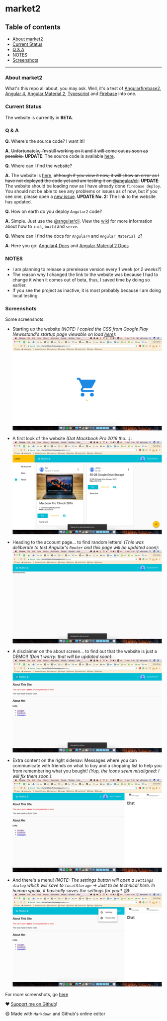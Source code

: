 # market2
## Table of contents
- [About market2](#about-market2)
- [Current Status](#current-status)
- [Q & A](#q--a)
- [NOTES](#notes)
- [Screenshots](#screenshots)

---
### About market2
What's this repo all about, you may ask. Well, it's a test of [Angularfirebase2](https://github.com/angular/angularfirebase2), [Angular 4](https://github.com/angular/angular), [Angular Material 2](https://github.com/angular/material2), [Typescript](https://typescriptlang.org) and [Firebase](https://github.com/firebase) into one. <!--TODO: Make about longer-->

### Current Status
The website is currently in **BETA**.

### Q & A
**Q.** Where's the source code? I want it!!

**A.** ~~Unfortunately, I'm still working on it and it will come out as soon as possible.~~ **UPDATE**: The source code is available [here](https://github.com/Chan4077/market2).

**Q.** Where can I find the website?

**A.** The website is [here](https://market2-ed1e4.firebaseapp.com/market), ~~although if you view it now, it will show an error as I have not deployed the code yet and am testing it on [@angular/cli](https://github.com/angular/angular-cli).~~  **UPDATE**: The website should be loading now as I have already done `firebase deploy`. You should not be able to see any problems or issues as of now, but if you see one, please open a [new issue](https://github.com/Chan4077/market2/issues/new). **UPDATE No. 2:** The link to the website has updated.

**Q.** How on earth do you deploy `Angular2` code?

**A.** Simple. Just use the [@angular/cli](https://github.com/angular/angular-cli). View the [wiki](https://github.com/angular/angular-cli/wiki) for more information about how to `init`, `build` and `serve`.

**Q.** Where can I find the docs for `Angular4` and `Angular Material 2`?

**A.** Here you go: [Angular4 Docs](https://angular.io) and [Angular Material 2 Docs](https://material.angular.io)

### NOTES
- I am planning to release a prerelease version every 1 week _(or 2 weeks?)_ <!--TODO: Decide for no. of weeks before next release-->
- The reason why I changed the link to the website was because I had to change it when it comes out of beta, thus, I saved time by doing so earlier.
- If you see the project as inactive, it is most probably because I am doing local testing.

### Screenshots
Some screenshots:

- Starting up the website _(NOTE: I copied the CSS from Google Play Newsstand's startup page viewable on load [here](https://newsstand.google.com))_:
![Starting up Market2...](../img/market2/market2_1.jpg)

- A first look of the website _(Dat Mackbook Pro 2016 tho...)_:
![A first look](../img/market2/market2_2.jpg)

- Heading to the account page... to find random letters! _(This was deliberate to test Angular's `Router` and this page will be updated soon)_:
![Head to the account... to find random letters!](../img/market2/market2_3.jpg)

- A disclaimer on the about screen... to find out that the website is just a DEMO!! _(Don't worry: that will be updated soon)_:
![A disclaimer on the about screen... to find that it is just a DEMO?!?](../img/market2/market2_4.jpg)

- Extra content on the right sidenav: Messages where you can communicate with friends on what to buy and a shopping list to help you from remembering what you bought! _(Yup, the icons seem misaligned: I will fix them soon.)_:
![Extra content on the right of the screen: Messages and your shopping list!](../img/market2/market2_5.jpg)

- And there's a menu! _(NOTE: The settings button will open a `Settings dialog` which will save to `localStorage` -> Just to be technical here. In human speak, it basically saves the settings for you!! :smile:)_:
![And there's a menu!!](../img/market2/market2_6.jpg)

<!--
TODO: Add more screenshots
Also update the screenshots for the new market2
-->
For more screenshots, go [here](../img/market2)

:heart: [Support me on Github](https://github.com/Chan4077)!

:smile: Made with `Markdown` and Github's online editor

